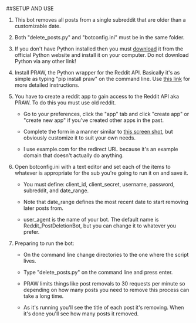 ##SETUP AND USE

1. This bot removes all posts from a single subreddit that are older than a customizable date.

2. Both "delete_posts.py" and "botconfig.ini" must be in the same folder.

3. If you don't have Python installed then you must [download](https://www.python.org/downloads/) it from the official Python website and install it on your computer. Do not download Python via any other link!

4. Install PRAW, the Python wrapper for the Reddit API. Basically it's as simple as typing "pip install praw" on the command line. Use [this link](https://pythonprogramming.net/introduction-python-reddit-api-wrapper-praw-tutorial/) for more detailed instructions.

5. You have to create a reddit app to gain access to the Reddit API aka PRAW. To do this you must use old reddit.

     - Go to your preferences, click the "app" tab and click "create app" or "create new app" if you've created other apps in the past.

     - Complete the form in a manner similar to [this screen shot](https://imgur.com/8tOTVQP), but obviously customize it to suit your own needs.

     - I use example.com for the redirect URL because it's an example domain that doesn't actually do anything.

6. Open botconfig.ini with a text editor and set each of the items to whatever is appropriate for the sub you're going to run it on and save it.

     - You must define: client_id, client_secret, username, password, subreddit, and date_range.

     - Note that date_range defines the most recent date to start removing later posts from.

     - user_agent is the name of your bot. The default name is Reddit_PostDeletionBot, but you can change it to whatever you prefer.

7. Preparing to run the bot:

     - On the command line change directories to the one where the script lives.

     - Type "delete_posts.py" on the command line and press enter.

     - PRAW limits things like post removals to 30 requests per minute so depending on how many posts you need to remove this process can take a long time.

     - As it's running you'll see the title of each post it's removing. When it's done you'll see how many posts it removed.
